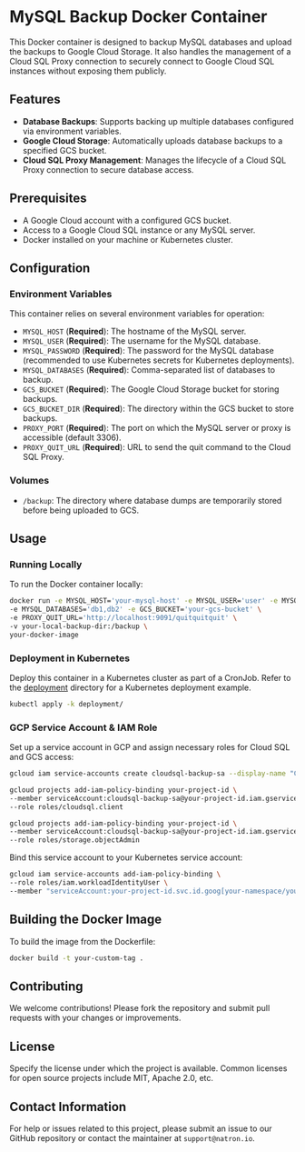 # MySQL Backup Docker Container

This Docker container is designed to backup MySQL databases and upload the backups to Google Cloud Storage. It also handles the management of a Cloud SQL Proxy connection to securely connect to Google Cloud SQL instances without exposing them publicly.

## Features

- **Database Backups**: Supports backing up multiple databases configured via environment variables.
- **Google Cloud Storage**: Automatically uploads database backups to a specified GCS bucket.
- **Cloud SQL Proxy Management**: Manages the lifecycle of a Cloud SQL Proxy connection to secure database access.

## Prerequisites

- A Google Cloud account with a configured GCS bucket.
- Access to a Google Cloud SQL instance or any MySQL server.
- Docker installed on your machine or Kubernetes cluster.

## Configuration

### Environment Variables

This container relies on several environment variables for operation:

- `MYSQL_HOST` (**Required**): The hostname of the MySQL server.
- `MYSQL_USER` (**Required**): The username for the MySQL database.
- `MYSQL_PASSWORD` (**Required**): The password for the MySQL database (recommended to use Kubernetes secrets for Kubernetes deployments).
- `MYSQL_DATABASES` (**Required**): Comma-separated list of databases to backup.
- `GCS_BUCKET` (**Required**): The Google Cloud Storage bucket for storing backups.
- `GCS_BUCKET_DIR` (**Required**): The directory within the GCS bucket to store backups.
- `PROXY_PORT` (**Required**): The port on which the MySQL server or proxy is accessible (default 3306).
- `PROXY_QUIT_URL` (**Required**): URL to send the quit command to the Cloud SQL Proxy.

### Volumes

- `/backup`: The directory where database dumps are temporarily stored before being uploaded to GCS.

## Usage

### Running Locally

To run the Docker container locally:

```sh
docker run -e MYSQL_HOST='your-mysql-host' -e MYSQL_USER='user' -e MYSQL_PASSWORD='password' \
-e MYSQL_DATABASES='db1,db2' -e GCS_BUCKET='your-gcs-bucket' \
-e PROXY_QUIT_URL='http://localhost:9091/quitquitquit' \
-v your-local-backup-dir:/backup \
your-docker-image
```

### Deployment in Kubernetes

Deploy this container in a Kubernetes cluster as part of a CronJob. Refer to the [deployment](./deployment/) directory for a Kubernetes deployment example.

```sh
kubectl apply -k deployment/
```

### GCP Service Account & IAM Role

Set up a service account in GCP and assign necessary roles for Cloud SQL and GCS access:

```sh
gcloud iam service-accounts create cloudsql-backup-sa --display-name "Cloud SQL Backup Service Account"

gcloud projects add-iam-policy-binding your-project-id \
--member serviceAccount:cloudsql-backup-sa@your-project-id.iam.gserviceaccount.com \
--role roles/cloudsql.client

gcloud projects add-iam-policy-binding your-project-id \
--member serviceAccount:cloudsql-backup-sa@your-project-id.iam.gserviceaccount.com \
--role roles/storage.objectAdmin
```

Bind this service account to your Kubernetes service account:

```sh
gcloud iam service-accounts add-iam-policy-binding \
--role roles/iam.workloadIdentityUser \
--member "serviceAccount:your-project-id.svc.id.goog[your-namespace/your-service-account]"
```

## Building the Docker Image

To build the image from the Dockerfile:

```sh
docker build -t your-custom-tag .
```

## Contributing

We welcome contributions! Please fork the repository and submit pull requests with your changes or improvements.

## License

Specify the license under which the project is available. Common licenses for open source projects include MIT, Apache 2.0, etc.

## Contact Information

For help or issues related to this project, please submit an issue to our GitHub repository or contact the maintainer at `support@natron.io`.
